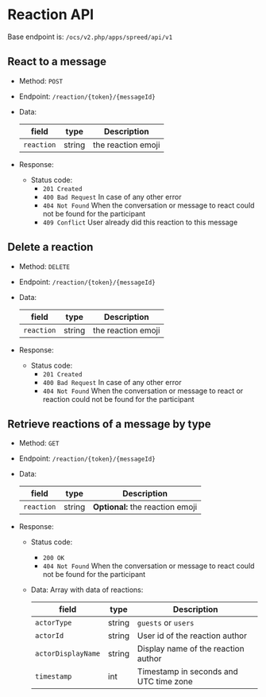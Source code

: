 # Reaction API

Base endpoint is: `/ocs/v2.php/apps/spreed/api/v1`

## React to a message

* Method: `POST`
* Endpoint: `/reaction/{token}/{messageId}`
* Data:

    field | type | Description
    ---|---|---
    `reaction` | string | the reaction emoji

* Response:
    - Status code:
        + `201 Created`
        + `400 Bad Request` In case of any other error
        + `404 Not Found` When the conversation or message to react could not be found for the participant
        + `409 Conflict` User already did this reaction to this message

## Delete a reaction

* Method: `DELETE`
* Endpoint: `/reaction/{token}/{messageId}`
* Data:

    field | type | Description
    ---|---|---
    `reaction` | string | the reaction emoji

* Response:
    - Status code:
        + `201 Created`
        + `400 Bad Request` In case of any other error
        + `404 Not Found` When the conversation or message to react or reaction could not be found for the participant

## Retrieve reactions of a message by type

* Method: `GET`
* Endpoint: `/reaction/{token}/{messageId}`
* Data:

    field | type | Description
    ---|---|---
    `reaction` | string | **Optional:** the reaction emoji

* Response:
    - Status code:
        + `200 OK`
        + `404 Not Found` When the conversation or message to react could not be found for the participant

    - Data:
        Array with data of reactions:

        field | type | Description
        ---|---|---
        `actorType` | string | `guests` or `users`
        `actorId` | string | User id of the reaction author
        `actorDisplayName` | string | Display name of the reaction author
        `timestamp` | int | Timestamp in seconds and UTC time zone
